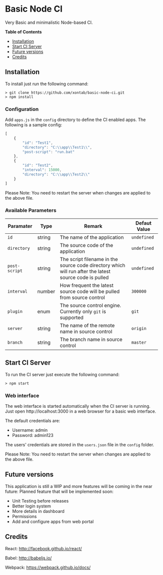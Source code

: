 # Basic Node CI

Very Basic and minimalistic Node-based CI.

**Table of Contents**

- [Installation](#installation)
- [Start CI Server](#start-ci-server)
- [Future versions](#future-versions)
- [Credits](#credits)

## Installation
To install just run the following command:

    > git clone https://github.com/xontab/basic-node-ci.git 
    > npm install

### Configuration

Add `apps.js` in the `config` directory to define the CI enabled apps.  The following is a sample config:

```js
[
    {
        "id": "Test1",
        "directory": "C:\\app\\Test1\\",
        "post-script": "run.bat"
    },
    {
        "id": "Test2",
        "interval": 15000,
        "directory": "C:\\app\\Test2\\"
    }
]
```

Please Note: You need to restart the server when changes are applied to the above file.

### Available Parameters

| Paramater | Type | Remark | Defaut Value |
| --- | --- | --- | --- |
| `id` | string |  The name of the application  | `undefined` |
| `directory` | string | The source code of the application  | `undefined` |
| `post-script` | string | The script filename in the source code directory which will run after the latest source code is pulled  | `undefined` |
| `interval` | number |  How frequent the latest source code will be pulled from source control  | `300000` |
| `plugin` | enum | The source control engine.  Currently only `git` is supported  | `git` |
| `server` | string | The name of the remote name in source control  | `origin` |
| `branch` | string | The branch name in source control | `master` |


## Start CI Server

To run the CI server just execute the following command:

    > npm start

### Web interface

The web interface is started automatically when the CI server is running.  Just open http://localhost:3000 in a web browser for a basic web interface.

The default credentials are:
* Username: admin
* Password: admin123

The users' credentials are stored in the `users.json` file in the `config` folder.

Please Note: You need to restart the server when changes are applied to the above file.


## Future versions

This application is still a WIP and more features will be coming in the near future: Planned feature that will be implemented soon:

* Unit Testing before releases
* Better login system
* More details in dashboard
* Permissions
* Add and configure apps from web portal

## Credits

React: http://facebook.github.io/react/

Babel: http://babeljs.io/

Webpack: https://webpack.github.io/docs/
